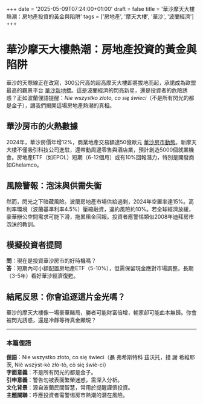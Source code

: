 +++
date = '2025-05-09T07:24:00+01:00'
draft = false
title = '華沙摩天大樓熱潮：房地產投資的黃金與陷阱'
tags = ['房地產', '摩天大樓', '華沙', '波蘭經濟']
+++

# 華沙摩天大樓熱潮：房地產投資的黃金與陷阱

華沙的天際線正在改寫，300公尺高的超高摩天大樓即將拔地而起，承諾成為歐盟最高的觀景平台 [華沙新地標](https://www.urbanity.pl/mazowieckie/warszawa/ponad-300-metrowy-wiezowiec-w-centrum-warszawy-z-najwyzej-polozona-atrakcja-widokowa-w-ue,w25867)。這是波蘭經濟的閃亮新星，還是投資者的危險誘惑？正如波蘭俚語提醒：*Nie wszystko złoto, co się świeci*（不是所有閃光的都是金子），讓我們揭開這場房地產熱潮的真相。

## 華沙房市的火熱數據

2024年，華沙房價年增12%，商業地產交易額達50億歐元 [華沙房市動態](https://kb.pl/aktualnosci/architektura-i-budownictwo/w-warszawie-powstaja-nowe-drapacze-chmur/)。新摩天大樓不僅吸引科技公司進駐，還帶動周邊零售與酒店業，預計創造5000個就業機會。房地產ETF（如EPOL）短期（6-12個月）或有10%回報潛力，特別是開發商如Ghelamco。

## 風險警報：泡沫與供需失衡

然而，閃光之下暗藏風險。波蘭房地產市場供給過剩，2024年空置率達15%。高利率環境（波蘭基準利率4.5%）壓縮融資，違約風險約10%。若全球經濟放緩，豪華辦公空間需求可能下滑，拖累租金回報。投資者應警惕類似2008年迪拜房市泡沫的教訓。

## 模擬投資者提問

**問**：現在是投資華沙房市的好時機嗎？  
**答**：短期內可小額配置房地產ETF（5-10%），但需保留現金應對市場調整。長期（3-5年）看好華沙經濟復甦。

## 結尾反思：你會追逐這片金光嗎？

華沙的摩天大樓像一場豪華賭局，勝者可能財富倍增，輸家卻可能血本無歸。你會被閃光誘惑，還是冷靜等待真金顯現？

---

### 本篇俚語

**俚語**：Nie wszystko złoto, co się świeci（聶 弗希斯特科 茲沃托，措 謝 希維耶茨, Niè wszỳst-kò złò-tò, cò się świè-ci）  
**字面意義**：不是所有閃光的都是金子。  
**引申意義**：警告勿被表面繁榮迷惑，需深入分析。  
**文化背景**：源自波蘭民間智慧，常用於提醒謹慎投資。  
**主題關聯**：呼應投資者需警惕房市熱潮的潛在風險。